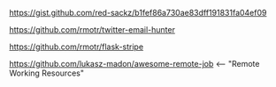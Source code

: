 https://gist.github.com/red-sackz/b1fef86a730ae83dff191831fa04ef09
<script src="https://gist.github.com/red-sackz/b1fef86a730ae83dff191831fa04ef09.js"></script>

https://github.com/rmotr/twitter-email-hunter

https://github.com/rmotr/flask-stripe

https://github.com/lukasz-madon/awesome-remote-job    <-- "Remote Working Resources" 
